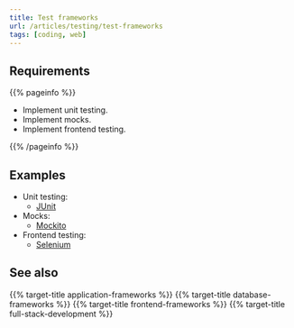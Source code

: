 ```yaml
---
title: Test frameworks
url: /articles/testing/test-frameworks
tags: [coding, web]
---
```


## Requirements

{{% pageinfo %}}

* Implement unit testing.
* Implement mocks.
* Implement frontend testing.

{{% /pageinfo %}}

## Examples

* Unit testing:
  * [JUnit](https://junit.org/junit5/)
* Mocks:
  * [Mockito](https://github.com/mockito/mockito)
* Frontend testing:
  * [Selenium](https://www.selenium.dev/)

## See also

{{% target-title application-frameworks %}}
{{% target-title database-frameworks %}}
{{% target-title frontend-frameworks %}}
{{% target-title full-stack-development %}}
